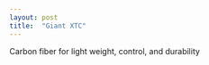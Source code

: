 ```yaml
---
layout: post
title:  "Giant XTC"
---
```


Carbon fiber for light weight, control, and durability
